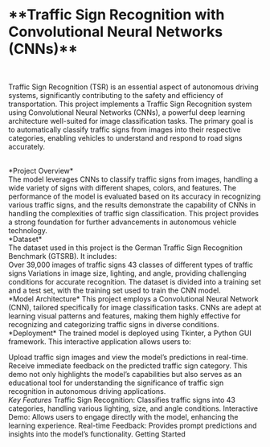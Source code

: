 <h1>**Traffic Sign Recognition with Convolutional Neural Networks (CNNs)**</h1>
<br>
<p>Traffic Sign Recognition (TSR) is an essential aspect of autonomous driving systems, significantly contributing to the safety and efficiency of transportation. 
This project implements a Traffic Sign Recognition system using Convolutional Neural Networks (CNNs), a powerful deep learning architecture well-suited for image classification tasks. 
The primary goal is to automatically classify traffic signs from images into their respective categories, enabling vehicles to understand and respond to road signs accurately.</p>
<br>
*Project Overview*
<br>
The model leverages CNNs to classify traffic signs from images, handling a wide variety of signs with different shapes, colors, and features.
 The performance of the model is evaluated based on its accuracy in recognizing various traffic signs, and the results demonstrate the capability of CNNs in handling the complexities of traffic sign classification. 
This project provides a strong foundation for further advancements in autonomous vehicle technology.
<br>
*Dataset*
<br>
The dataset used in this project is the German Traffic Sign Recognition Benchmark (GTSRB). It includes:
<br>
Over 39,000 images of traffic signs
43 classes of different types of traffic signs
Variations in image size, lighting, and angle, providing challenging conditions for accurate recognition.
The dataset is divided into a training set and a test set, with the training set used to train the CNN model.
<br>
*Model Architecture*
This project employs a Convolutional Neural Network (CNN), tailored specifically for image classification tasks. CNNs are adept at learning visual patterns and features, making them highly effective for recognizing and categorizing traffic signs in diverse conditions.
<br>
*Deployment*
The trained model is deployed using Tkinter, a Python GUI framework. This interactive application allows users to:

Upload traffic sign images and view the model’s predictions in real-time.
Receive immediate feedback on the predicted traffic sign category.
This demo not only highlights the model’s capabilities but also serves as an educational tool for understanding the significance of traffic sign recognition in autonomous driving applications.
<br>
*Key Features*
Traffic Sign Recognition: Classifies traffic signs into 43 categories, handling various lighting, size, and angle conditions.
Interactive Demo: Allows users to engage directly with the model, enhancing the learning experience.
Real-time Feedback: Provides prompt predictions and insights into the model’s functionality.
Getting Started
